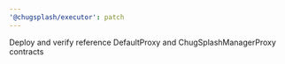 ```yaml
---
'@chugsplash/executor': patch
---
```


Deploy and verify reference DefaultProxy and ChugSplashManagerProxy contracts

